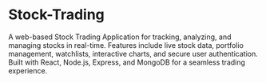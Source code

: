 # Stock-Trading
A web-based Stock Trading Application for tracking, analyzing, and managing stocks in real-time. Features include live stock data, portfolio management, watchlists, interactive charts, and secure user authentication. Built with React, Node.js, Express, and MongoDB for a seamless trading experience.
